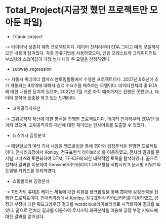 # Total_Project(지금껏 했던 프로젝트만 모아둔 파일)

* Titanic-project

-> 타이타닉 생존자 예측 프로젝트이다. 데이터 전처리부터 EDA 그리고 예측 모델까지 모든 내용이 담겨있다. 각종 분류기법을 사용하였으며, 랜덤 포레스트와 그레이디언트 부스팅의 스코어값이 가장 높게 나와 두 모델을 선정하였다.


* subway_regression

-> 서울시 빅데이터 캠퍼스 멘토링활동에서 수행한 프로젝트이다. 2027년 9호선에 추가 개통되는 4개역에 대해서 승객 수요수를 예측하는 모델이다. 데이터전처리 및 EDA에 대한 내용만 담겨져 있으며, 2022년 7월 기준 아직 예측까지는 진행은 못했으나, 데이터 분석에 집중을 하고 있는 단계이다.


* 고위공직자재산

-> 고위공직자 재산에 대한 분석을 진행한 프로젝트이다. 데이터 전처리부터 EDA만 담겨져 있으며, 고위공직자의 재산에 대한 재미있는 인사이트를 도출할 수 있었다.


* 뉴스기사 감정분석

-> 매일일보의 여러 기사 내용을 웹크롤링을 통해 뽑아와 감정분석을 진행한 프로젝트이다. 전처리과정에서 Konlpy, 정규표현식 라이브러리를 이용하였고, 전처리 결과를 문서별 코퍼스와 토큰화하여 DTM, TF-IDF에 의한 대략적인 토픽을 탐색하였다. 끝으로 전처리 결과를 이용하여 Gensim라이브러리의 LDA모형을 적합시키고 문서별 키워드와 토필별 키워드를 정리하였다.


* 쇼핑몰리뷰 감정분석

-> 11번가의 휴대폰 케이스 제품에 대한 리뷰를 웹크롤링을 통해 뽑아와 감정분석을 진행한 프로젝트이다. 전처리과정에서 Konlpy, 정규표현식 라이브러리를 이용하였고, 긍정과 부정에 대한 워드크라우딩 결과를 wordcloud라이브러리로 시각화하여 결과를 보았다. 끝으로 전처리 결과를 이용하여 로지스틱 회귀분석을 이용해 긍정 부정 키워드에 대한 결과를 얻어냈다.
